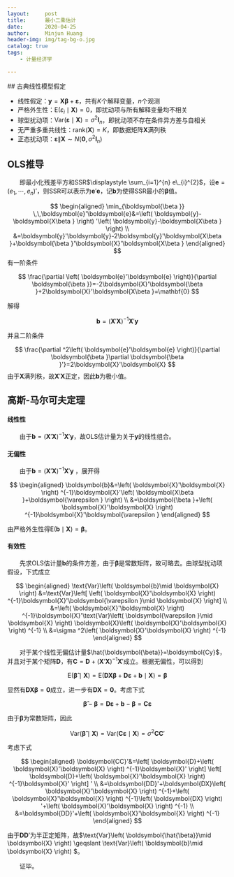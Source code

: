 ```yaml
---
layout:     post
title:      最小二乘估计
date:       2020-04-25
author:     Minjun Huang
header-img: img/tag-bg-o.jpg
catalog: true
tags:
    - 计量经济学

---
```


<head>
    <script src="https://cdn.mathjax.org/mathjax/latest/MathJax.js?config=TeX-AMS-MML_HTMLorMML" type="text/javascript"></script>
    <script type="text/x-mathjax-config">
        MathJax.Hub.Config({
            tex2jax: {
            skipTags: ['script', 'noscript', 'style', 'textarea', 'pre'],
            inlineMath: [['$','$']]
            }
        });
    </script>
</head>
## 古典线性模型假定

- 线性假定：$\boldsymbol{y}=\boldsymbol{X \beta} + \boldsymbol{\varepsilon}$，共有$K$个解释变量，$n$个观测
- 严格外生性：$\text{E}(\varepsilon_i \mid \boldsymbol{X})=0$，即扰动项与所有解释变量均不相关
- 球型扰动项：$\text{Var}(\boldsymbol{\varepsilon} \mid \boldsymbol{X})=\sigma^2 \boldsymbol{I}_n$，即扰动项不存在条件异方差与自相关
- 无严重多重共线性：$\text{rank}(\boldsymbol{X})=K$，即数据矩阵$\boldsymbol{X}$满列秩
- 正态扰动项：$\boldsymbol{\varepsilon} \| \boldsymbol{X} \sim N(\mathbf{0},\sigma^2 \boldsymbol{I}_n)$

## OLS推导

&emsp;&emsp;即最小化残差平方和SSR$\displaystyle \sum_{i=1}^{n} e\_{i}^{2}$，设$\boldsymbol{e}=(e_1,\cdots,e_n)'$，则SSR可以表示为$\boldsymbol{e}'\boldsymbol{e}$，记$\boldsymbol{b}$为使得SSR最小的$\boldsymbol{\beta}$值。


$$
\begin{aligned}
\min_{\boldsymbol{\beta }} \,\,\boldsymbol{e}'\boldsymbol{e}&=\left( \boldsymbol{y}-\boldsymbol{X\beta } \right) '\left( \boldsymbol{y}-\boldsymbol{X\beta } \right) 
\\
&=\boldsymbol{y}'\boldsymbol{y}-2\boldsymbol{y}'\boldsymbol{X\beta }+\boldsymbol{\beta }'\boldsymbol{X}'\boldsymbol{X\beta }
\end{aligned}
$$
有一阶条件


$$
\frac{\partial \left( \boldsymbol{e}'\boldsymbol{e} \right)}{\partial \boldsymbol{\beta }}=-2\boldsymbol{X}'\boldsymbol{\beta }+2\boldsymbol{X}'\boldsymbol{X\beta }=\mathbf{0}
$$


解得


$$
\boldsymbol{b}=\left( \boldsymbol{X}'\boldsymbol{X} \right) ^{-1}\boldsymbol{X}'\boldsymbol{y}
$$


并且二阶条件


$$
\frac{\partial ^2\left( \boldsymbol{e}'\boldsymbol{e} \right)}{\partial \boldsymbol{\beta }\partial \boldsymbol{\beta }'}=2\boldsymbol{X}'\boldsymbol{X}
$$
由于$\boldsymbol{X}$满列秩，故$\boldsymbol{X}'\boldsymbol{X}$正定，因此$\boldsymbol{b}$为极小值。



## 高斯-马尔可夫定理

#### 线性性

&emsp;&emsp;由于$\boldsymbol{b}=(\boldsymbol{X}'\boldsymbol{X})^{-1}\boldsymbol{X}'\boldsymbol{y}$，故OLS估计量为关于$\boldsymbol{y}$的线性组合。

#### 无偏性

&emsp;&emsp;由于$\boldsymbol{b}=(\boldsymbol{X}'\boldsymbol{X})^{-1}\boldsymbol{X}'\boldsymbol{y}$ ，展开得


$$
\begin{aligned}
\boldsymbol{b}&=\left( \boldsymbol{X}'\boldsymbol{X} \right) ^{-1}\boldsymbol{X}'\left( \boldsymbol{X\beta }+\boldsymbol{\varepsilon } \right) 
\\
&=\boldsymbol{\beta }+\left( \boldsymbol{X}'\boldsymbol{X} \right) ^{-1}\boldsymbol{X}'\boldsymbol{\varepsilon }
\end{aligned}
$$


由严格外生性得$\text{E}\left( \boldsymbol{b}\mid \boldsymbol{X} \right) =\boldsymbol{\beta }$。

#### 有效性

&emsp;&emsp;先求OLS估计量$\boldsymbol{b}$的条件方差，由于$\boldsymbol{\beta}$是常数矩阵，故可略去。由球型扰动项假设，下式成立


$$
\begin{aligned}
\text{Var}\left( \boldsymbol{b}\mid \boldsymbol{X} \right) &=\text{Var}\left[ \left( \boldsymbol{X}'\boldsymbol{X} \right) ^{-1}\boldsymbol{X}'\boldsymbol{\varepsilon }\mid \boldsymbol{X} \right] 
\\
&=\left( \boldsymbol{X}'\boldsymbol{X} \right) ^{-1}\boldsymbol{X}'\text{Var}\left( \boldsymbol{\varepsilon }\mid \boldsymbol{X} \right) \boldsymbol{X}\left( \boldsymbol{X}'\boldsymbol{X} \right) ^{-1}
\\
&=\sigma ^2\left( \boldsymbol{X}'\boldsymbol{X} \right) ^{-1}
\end{aligned}
$$


&emsp;&emsp;对于某个线性无偏估计量$\hat{\boldsymbol{\beta}}=\boldsymbol{Cy}$，并且对于某个矩阵$\boldsymbol{D}$，有$\boldsymbol{C}=\boldsymbol{D}+(\boldsymbol{X}’\boldsymbol{X})^{-1}\boldsymbol{X}'$成立。根据无偏性，可以得到


$$
\text{E}\left( \boldsymbol{\hat{\beta}}\mid \boldsymbol{X} \right) =\text{E}\left( \boldsymbol{DX\beta }+\boldsymbol{D\varepsilon }+\boldsymbol{b}\mid \boldsymbol{X} \right) =\boldsymbol{\beta }
$$


显然有$\boldsymbol{DX \beta}=\mathbf{0}$成立，进一步有$\boldsymbol{DX}=\mathbf{0}$。考虑下式


$$
\boldsymbol{\hat{\beta}}-\boldsymbol{\beta }=\boldsymbol{D\varepsilon }+\boldsymbol{b}-\boldsymbol{\beta }=\boldsymbol{C\varepsilon }
$$


由于$\boldsymbol{\beta}$为常数矩阵，因此


$$
\text{Var}\left( \boldsymbol{\hat{\beta}}\mid \boldsymbol{X} \right) =\text{Var}\left( \boldsymbol{C\varepsilon }\mid \boldsymbol{X} \right) =\sigma ^2\boldsymbol{CC}'
$$


考虑下式


$$
\begin{aligned}
\boldsymbol{CC}'&=\left[ \boldsymbol{D}+\left( \boldsymbol{X}'\boldsymbol{X} \right) ^{-1}\boldsymbol{X}' \right] \left[ \boldsymbol{D}+\left( \boldsymbol{X}'\boldsymbol{X} \right) ^{-1}\boldsymbol{X}' \right] '
\\
&=\boldsymbol{DD}'+\boldsymbol{DX}\left( \boldsymbol{X}'\boldsymbol{X} \right) ^{-1}+\left( \boldsymbol{X}'\boldsymbol{X} \right) ^{-1}\left( \boldsymbol{DX} \right) '+\left( \boldsymbol{X}'\boldsymbol{X} \right) ^{-1}
\\
&=\boldsymbol{DD}'+\left( \boldsymbol{X}'\boldsymbol{X} \right) ^{-1}
\end{aligned}
$$


由于$\boldsymbol{D}\boldsymbol{D}’$为半正定矩阵，故$\text{Var}\left( \boldsymbol{\hat{\beta}}\mid \boldsymbol{X} \right) \geqslant \text{Var}\left( \boldsymbol{b}\mid \boldsymbol{X} \right) $。



&emsp;&emsp;证毕。